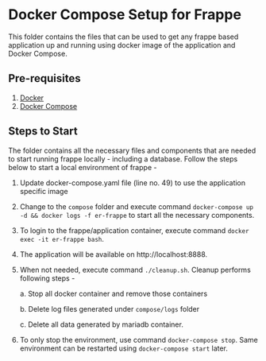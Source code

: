 # Docker Compose Setup for Frappe
This folder contains the files that can be used to get any frappe based application up and running using docker image of the application and Docker Compose.

## Pre-requisites
1. [Docker](https://docs.docker.com/install/linux/docker-ce/ubuntu/)
2. [Docker Compose](https://docs.docker.com/compose/install/)

## Steps to Start
The folder contains all the necessary files and components that are needed to start running frappe locally - including a database. Follow the steps below to start a local environment of frappe -

1. Update docker-compose.yaml file (line no. 49) to use the application specific image
2. Change to the `compose` folder and execute command `docker-compose up -d && docker logs -f er-frappe` to start all the necessary components.
3. To login to the frappe/application container, execute command `docker exec -it er-frappe bash`.
4. The application will be available on http://localhost:8888.
5. When not needed, execute command `./cleanup.sh`. Cleanup performs following steps -

    a. Stop all docker container and remove those containers

    b. Delete log files generated under `compose/logs` folder
    
    c. Delete all data generated by mariadb container.

6. To only stop the environment, use command `docker-compose stop`. Same environment can be restarted using `docker-compose start` later.

